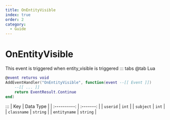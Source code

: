 ```yaml
---
title: OnEntityVisible
index: true
order: 2
category:
  - Guide
---
```


# OnEntityVisible
This event is triggered when entity_visible is triggered
::: tabs
@tab Lua
```lua
@event returns void
AddEventHandler("OnEntityVisible", function(event --[[ Event ]])
    --[[ ... ]]
    return EventResult.Continue
end)
```

:::
|      Key     | Data Type |
| :----------: | :-------: |
|   `userid`   |   `int`   |
|   `subject`  |   `int`   |
|  `classname` |  `string` |
| `entityname` |  `string` |
